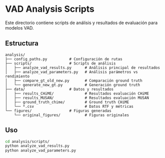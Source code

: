 # VAD Analysis Scripts

Este directorio contiene scripts de análisis y resultados de evaluación para modelos VAD.

## Estructura

```
analysis/
├── config_paths.py          # Configuración de rutas
├── scripts/                 # Scripts de análisis
│   ├── analyze_vad_results.py      # Análisis principal de resultados
│   ├── analyze_vad_parameters.py   # Análisis parámetros vs rendimiento  
│   ├── compare_gt_old_new.py       # Comparación ground truth
│   └── generate_new_gt.py          # Generación ground truth
├── data/                    # Datos y resultados
│   ├── results_CHiME/              # Resultados evaluación CHiME
│   ├── results_MUSAN/              # Resultados evaluación MUSAN
│   ├── ground_truth_chime/         # Ground truth CHiME
│   └── *.csv                       # Datos RTF y métricas
└── figures/                 # Figuras generadas
    └── original_figures/           # Figuras originales
```

## Uso

```bash
cd analysis/scripts/
python analyze_vad_results.py
python analyze_vad_parameters.py
```
